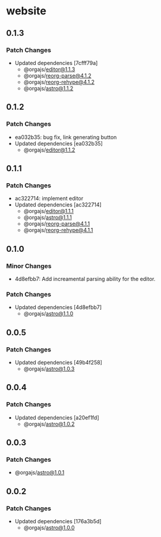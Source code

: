 # website

## 0.1.3

### Patch Changes

- Updated dependencies [7cfff79a]
  - @orgajs/editor@1.1.3
  - @orgajs/reorg-parse@4.1.2
  - @orgajs/reorg-rehype@4.1.2
  - @orgajs/astro@1.1.2

## 0.1.2

### Patch Changes

- ea032b35: bug fix, link generating button
- Updated dependencies [ea032b35]
  - @orgajs/editor@1.1.2

## 0.1.1

### Patch Changes

- ac322714: implement editor
- Updated dependencies [ac322714]
  - @orgajs/editor@1.1.1
  - @orgajs/astro@1.1.1
  - @orgajs/reorg-parse@4.1.1
  - @orgajs/reorg-rehype@4.1.1

## 0.1.0

### Minor Changes

- 4d8efbb7: Add increamental parsing ability for the editor.

### Patch Changes

- Updated dependencies [4d8efbb7]
  - @orgajs/astro@1.1.0

## 0.0.5

### Patch Changes

- Updated dependencies [49b4f258]
  - @orgajs/astro@1.0.3

## 0.0.4

### Patch Changes

- Updated dependencies [a20ef1fd]
  - @orgajs/astro@1.0.2

## 0.0.3

### Patch Changes

- @orgajs/astro@1.0.1

## 0.0.2

### Patch Changes

- Updated dependencies [176a3b5d]
  - @orgajs/astro@1.0.0
